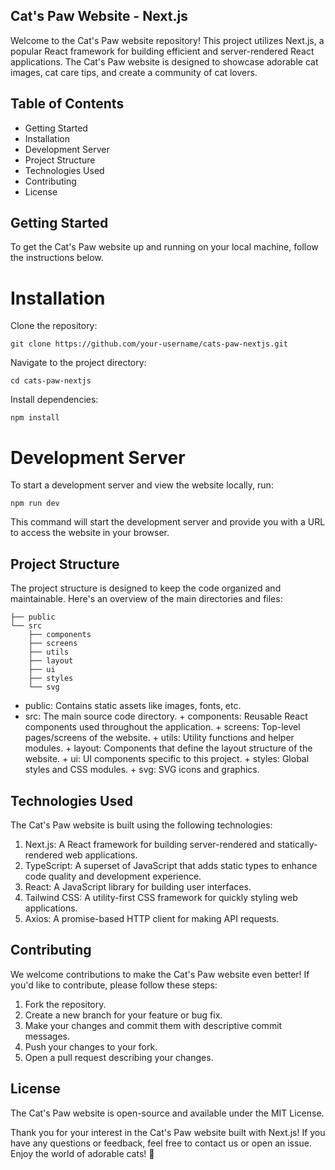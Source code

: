 ## Cat's Paw Website - Next.js

Welcome to the Cat's Paw website repository! This project utilizes Next.js, a popular React framework for building efficient and server-rendered React applications. The Cat's Paw website is designed to showcase adorable cat images, cat care tips, and create a community of cat lovers.

## Table of Contents

- Getting Started
- Installation
- Development Server
- Project Structure
- Technologies Used
- Contributing
- License

## Getting Started

To get the Cat's Paw website up and running on your local machine, follow the instructions below.

# Installation

Clone the repository:

```
git clone https://github.com/your-username/cats-paw-nextjs.git
```

Navigate to the project directory:

```
cd cats-paw-nextjs
```

Install dependencies:

```
npm install
```

# Development Server

To start a development server and view the website locally, run:

```
npm run dev
```

This command will start the development server and provide you with a URL to access the website in your browser.

## Project Structure

The project structure is designed to keep the code organized and maintainable. Here's an overview of the main directories and files:

```
├── public
└── src
    ├── components
    ├── screens
    ├── utils
    ├── layout
    ├── ui
    ├── styles
    └── svg
```

- public: Contains static assets like images, fonts, etc.
- src: The main source code directory. + components: Reusable React components used throughout the application. + screens: Top-level pages/screens of the website. + utils: Utility functions and helper modules. + layout: Components that define the layout structure of the website. + ui: UI components specific to this project. + styles: Global styles and CSS modules. + svg: SVG icons and graphics.

## Technologies Used

The Cat's Paw website is built using the following technologies:

1. Next.js: A React framework for building server-rendered and statically-rendered web applications.
2. TypeScript: A superset of JavaScript that adds static types to enhance code quality and development experience.
3. React: A JavaScript library for building user interfaces.
4. Tailwind CSS: A utility-first CSS framework for quickly styling web applications.
5. Axios: A promise-based HTTP client for making API requests.

## Contributing

We welcome contributions to make the Cat's Paw website even better! If you'd like to contribute, please follow these steps:

1. Fork the repository.
2. Create a new branch for your feature or bug fix.
3. Make your changes and commit them with descriptive commit messages.
4. Push your changes to your fork.
5. Open a pull request describing your changes.

## License

The Cat's Paw website is open-source and available under the MIT License.

Thank you for your interest in the Cat's Paw website built with Next.js! If you have any questions or feedback, feel free to contact us or open an issue. Enjoy the world of adorable cats! 🐾
